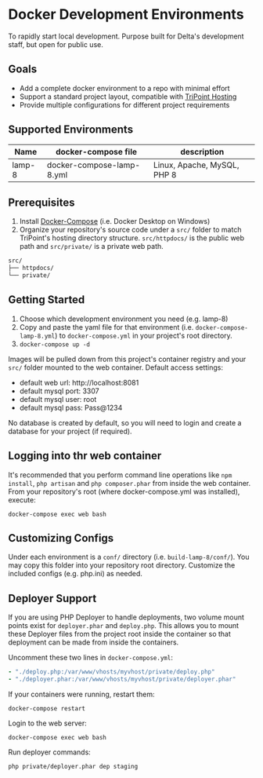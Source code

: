 # Docker Development Environments
To rapidly start local development. Purpose built for Delta's development staff, but open for public use.

## Goals
* Add a complete docker environment to a repo with minimal effort
* Support a standard project layout, compatible with [TriPoint Hosting](https://www.tripointhosting.com)
* Provide multiple configurations for different project requirements

## Supported Environments

| Name | docker-compose file | description |
| --- | --- | --- |
| lamp-8 | docker-compose-lamp-8.yml | Linux, Apache, MySQL, PHP 8 |

## Prerequisites

1. Install [Docker-Compose](https://docs.docker.com/compose/install/) (i.e. Docker Desktop on Windows)
2. Organize your repository's source code under a `src/` folder to match TriPoint's hosting directory structure. `src/httpdocs/` is the public web path and `src/private/` is a private web path.

```bash
src/
├── httpdocs/
└── private/
```

## Getting Started

1. Choose which development environment you need (e.g. lamp-8)
1. Copy and paste the yaml file for that environment (i.e. `docker-compose-lamp-8.yml`) to `docker-compose.yml` in your project's root directory.
1. `docker-compose up -d`

Images will be pulled down from this project's container registry and your `src/` folder mounted to the web container. Default access settings:

* default web url: http://localhost:8081
* default mysql port: 3307
* default mysql user: root
* default mysql pass: Pass@1234

No database is created by default, so you will need to login and create a database for your project (if required).

## Logging into thr web container
It's recommended that you perform command line operations like `npm install`, `php artisan` and `php composer.phar` from inside the web container. From your repository's root (where docker-compose.yml was installed), execute:

`docker-compose exec web bash`

## Customizing Configs

Under each environment is a `conf/` directory (i.e. `build-lamp-8/conf/`). You may copy this folder into your repository root directory. Customize the included configs (e.g. php.ini) as needed.

## Deployer Support

If you are using PHP Deployer to handle deployments, two volume mount points exist for `deployer.phar` and `deploy.php`. This allows you to mount these Deployer files from the project root inside the container so that deployment can be made from inside the containers.

Uncomment these two lines in `docker-compose.yml`:
```yaml
- "./deploy.php:/var/www/vhosts/myvhost/private/deploy.php"
- "./deployer.phar:/var/www/vhosts/myvhost/private/deployer.phar"
```

If your containers were running, restart them:

`docker-compose restart`

Login to the web server:

`docker-compose exec web bash`

Run deployer commands:

`php private/deployer.phar dep staging`
